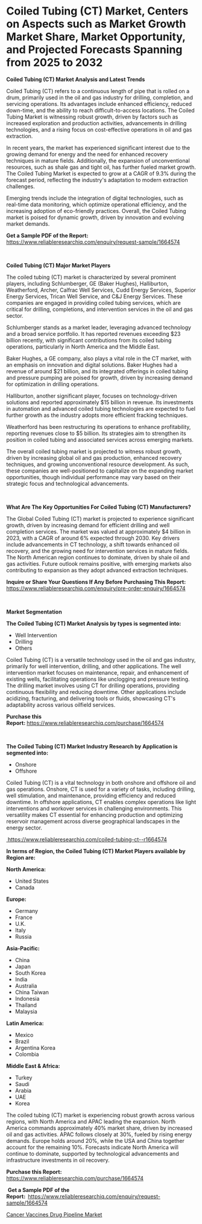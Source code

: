 <p><h1>Coiled Tubing (CT) Market, Centers on Aspects such as Market Growth Market Share, Market Opportunity, and Projected Forecasts Spanning from 2025 to 2032</h1></p><p><strong>Coiled Tubing (CT) Market Analysis and Latest Trends</strong></p>
<p><p>Coiled Tubing (CT) refers to a continuous length of pipe that is rolled on a drum, primarily used in the oil and gas industry for drilling, completion, and servicing operations. Its advantages include enhanced efficiency, reduced down-time, and the ability to reach difficult-to-access locations. The Coiled Tubing Market is witnessing robust growth, driven by factors such as increased exploration and production activities, advancements in drilling technologies, and a rising focus on cost-effective operations in oil and gas extraction.</p><p>In recent years, the market has experienced significant interest due to the growing demand for energy and the need for enhanced recovery techniques in mature fields. Additionally, the expansion of unconventional resources, such as shale gas and tight oil, has further fueled market growth. The Coiled Tubing Market is expected to grow at a CAGR of 9.3% during the forecast period, reflecting the industry's adaptation to modern extraction challenges.</p><p>Emerging trends include the integration of digital technologies, such as real-time data monitoring, which optimize operational efficiency, and the increasing adoption of eco-friendly practices. Overall, the Coiled Tubing market is poised for dynamic growth, driven by innovation and evolving market demands.</p></p>
<p><strong>Get a Sample PDF of the Report:&nbsp;</strong> <a href="https://www.reliableresearchiq.com/enquiry/request-sample/1664574?utm_campaign=3455&utm_medium=2&utm_source=Github&utm_content=ia&utm_term=23032025&utm_id=coiled-tubing-ct">https://www.reliableresearchiq.com/enquiry/request-sample/1664574</a></p>
<p>&nbsp;</p>
<p><strong>Coiled Tubing (CT) Major Market Players</strong></p>
<p><p>The coiled tubing (CT) market is characterized by several prominent players, including Schlumberger, GE (Baker Hughes), Halliburton, Weatherford, Archer, Calfrac Well Services, Cudd Energy Services, Superior Energy Services, Trican Well Service, and C&J Energy Services. These companies are engaged in providing coiled tubing services, which are critical for drilling, completions, and intervention services in the oil and gas sector.</p><p>Schlumberger stands as a market leader, leveraging advanced technology and a broad service portfolio. It has reported revenues exceeding $23 billion recently, with significant contributions from its coiled tubing operations, particularly in North America and the Middle East.</p><p>Baker Hughes, a GE company, also plays a vital role in the CT market, with an emphasis on innovation and digital solutions. Baker Hughes had a revenue of around $21 billion, and its integrated offerings in coiled tubing and pressure pumping are poised for growth, driven by increasing demand for optimization in drilling operations.</p><p>Halliburton, another significant player, focuses on technology-driven solutions and reported approximately $15 billion in revenue. Its investments in automation and advanced coiled tubing technologies are expected to fuel further growth as the industry adopts more efficient fracking techniques.</p><p>Weatherford has been restructuring its operations to enhance profitability, reporting revenues close to $5 billion. Its strategies aim to strengthen its position in coiled tubing and associated services across emerging markets.</p><p>The overall coiled tubing market is projected to witness robust growth, driven by increasing global oil and gas production, enhanced recovery techniques, and growing unconventional resource development. As such, these companies are well-positioned to capitalize on the expanding market opportunities, though individual performance may vary based on their strategic focus and technological advancements.</p></p>
<p>&nbsp;</p>
<p><strong>What Are The Key Opportunities For Coiled Tubing (CT) Manufacturers?</strong></p>
<p><p>The Global Coiled Tubing (CT) market is projected to experience significant growth, driven by increasing demand for efficient drilling and well completion services. The market was valued at approximately $4 billion in 2023, with a CAGR of around 6% expected through 2030. Key drivers include advancements in CT technology, a shift towards enhanced oil recovery, and the growing need for intervention services in mature fields. The North American region continues to dominate, driven by shale oil and gas activities. Future outlook remains positive, with emerging markets also contributing to expansion as they adopt advanced extraction techniques.</p></p>
<p><strong>Inquire or Share Your Questions If Any Before Purchasing This Report:</strong> <a href="https://www.reliableresearchiq.com/enquiry/pre-order-enquiry/1664574?utm_campaign=3455&utm_medium=2&utm_source=Github&utm_content=ia&utm_term=23032025&utm_id=coiled-tubing-ct">https://www.reliableresearchiq.com/enquiry/pre-order-enquiry/1664574</a></p>
<p>&nbsp;</p>
<p><strong>Market Segmentation</strong></p>
<p><strong>The Coiled Tubing (CT) Market Analysis by types is segmented into:</strong></p>
<p><ul><li>Well Intervention</li><li>Drilling</li><li>Others</li></ul></p>
<p><p>Coiled Tubing (CT) is a versatile technology used in the oil and gas industry, primarily for well intervention, drilling, and other applications. The well intervention market focuses on maintenance, repair, and enhancement of existing wells, facilitating operations like unclogging and pressure testing. The drilling market involves using CT for drilling operations, providing continuous flexibility and reducing downtime. Other applications include acidizing, fracturing, and delivering tools or fluids, showcasing CT's adaptability across various oilfield services.</p></p>
<p><strong>Purchase this Report:&nbsp;</strong><a href="https://www.reliableresearchiq.com/purchase/1664574?utm_campaign=3455&utm_medium=2&utm_source=Github&utm_content=ia&utm_term=23032025&utm_id=coiled-tubing-ct">https://www.reliableresearchiq.com/purchase/1664574</a></p>
<p>&nbsp;</p>
<p><strong>The Coiled Tubing (CT) Market Industry Research by Application is segmented into:</strong></p>
<p><ul><li>Onshore</li><li>Offshore</li></ul></p>
<p><p>Coiled Tubing (CT) is a vital technology in both onshore and offshore oil and gas operations. Onshore, CT is used for a variety of tasks, including drilling, well stimulation, and maintenance, providing efficiency and reduced downtime. In offshore applications, CT enables complex operations like light interventions and workover services in challenging environments. This versatility makes CT essential for enhancing production and optimizing reservoir management across diverse geographical landscapes in the energy sector.</p></p>
<p><a href="https://www.reliableresearchiq.com/coiled-tubing-ct--r1664574?utm_campaign=3455&utm_medium=2&utm_source=Github&utm_content=ia&utm_term=23032025&utm_id=coiled-tubing-ct">&nbsp;https://www.reliableresearchiq.com/coiled-tubing-ct--r1664574</a></p>
<p><strong>In terms of Region, the Coiled Tubing (CT) Market Players available by Region are:</strong></p>
<p>
    <p> <strong> North America: </strong>
        <ul>
            <li>United States</li>
            <li>Canada</li>
        </ul>
        </p> 
    <p> <strong> Europe: </strong>
        <ul>
            <li>Germany</li>
            <li>France</li>
            <li>U.K.</li>
            <li>Italy</li>
            <li>Russia</li>
        </ul>
        </p> 
    <p> <strong> Asia-Pacific: </strong>
        <ul>
            <li>China</li>
            <li>Japan</li>
            <li>South Korea</li>
            <li>India</li>
            <li>Australia</li>
            <li>China Taiwan</li>
            <li>Indonesia</li>
            <li>Thailand</li>
            <li>Malaysia</li>
        </ul>
        </p> 
    <p> <strong> Latin America: </strong>
        <ul>
            <li>Mexico</li>
            <li>Brazil</li>
            <li>Argentina Korea</li>
            <li>Colombia</li>
        </ul>
        </p> 
    <p> <strong> Middle East & Africa: </strong>
        <ul>
            <li>Turkey</li>
            <li>Saudi</li>
            <li>Arabia</li>
            <li>UAE</li>
            <li>Korea</li>
        </ul>
    </p>
    </p>
<p><p>The coiled tubing (CT) market is experiencing robust growth across various regions, with North America and APAC leading the expansion. North America commands approximately 40% market share, driven by increased oil and gas activities. APAC follows closely at 30%, fueled by rising energy demands. Europe holds around 20%, while the USA and China together account for the remaining 10%. Forecasts indicate North America will continue to dominate, supported by technological advancements and infrastructure investments in oil recovery.</p></p>
<p><strong>Purchase this Report: </strong><a href="https://www.reliableresearchiq.com/purchase/1664574?utm_campaign=3455&utm_medium=2&utm_source=Github&utm_content=ia&utm_term=23032025&utm_id=coiled-tubing-ct">https://www.reliableresearchiq.com/purchase/1664574</a></p>
<p>&nbsp;<strong>Get a Sample PDF of the Report:&nbsp;&nbsp;</strong><a href="https://www.reliableresearchiq.com/enquiry/request-sample/1664574?utm_campaign=3455&utm_medium=2&utm_source=Github&utm_content=ia&utm_term=23032025&utm_id=coiled-tubing-ct">https://www.reliableresearchiq.com/enquiry/request-sample/1664574</a></p>
<p><strong></strong></p>
<p><p><a href="https://github.com/mateyappiazo/Market-Research-Report-List-1/blob/main/cancer-vaccines-drug-pipeline-market.md?utm_campaign=3455&utm_medium=2&utm_source=Github&utm_content=ia&utm_term=23032025&utm_id=coiled-tubing-ct">Cancer Vaccines Drug Pipeline Market</a></p></p>